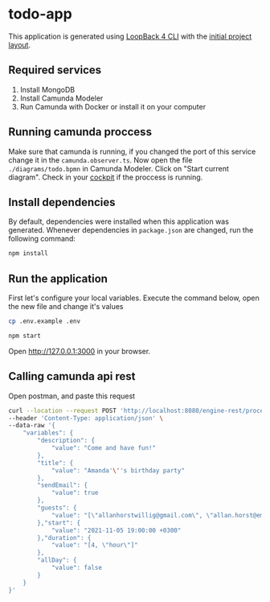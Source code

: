 # todo-app

This application is generated using [LoopBack 4 CLI](https://loopback.io/doc/en/lb4/Command-line-interface.html) with the
[initial project layout](https://loopback.io/doc/en/lb4/Loopback-application-layout.html).

## Required services

1. Install MongoDB
2. Install Camunda Modeler
3. Run Camunda with Docker or install it on your computer

## Running camunda proccess

Make sure that camunda is running, if you changed the port of this service change it in the `camunda.observer.ts`. Now open the file `./diagrams/todo.bpmn` in Camunda Modeler. Click on "Start current diagram". Check in your [cockpit](http://localhost:8080/camunda/app/cockpit/default/#/processes) if the proccess is running.

## Install dependencies

By default, dependencies were installed when this application was generated.
Whenever dependencies in `package.json` are changed, run the following command:

```sh
npm install
```

## Run the application

First let's configure your local variables. Execute the command below, open the new file and change it's values

```sh
cp .env.example .env
```

```sh
npm start
```

Open http://127.0.0.1:3000 in your browser.

## Calling camunda api rest

Open postman, and paste this request

```sh
curl --location --request POST 'http://localhost:8080/engine-rest/process-definition/key/create-todo/start' \
--header 'Content-Type: application/json' \
--data-raw '{
    "variables": {
        "description": {
            "value": "Come and have fun!"
        },
        "title": {
            "value": "Amanda'\''s birthday party"
        },
        "sendEmail": {
            "value": true
        },
        "guests": {
            "value": "[\"allanhorstwillig@gmail.com\", \"allan.horst@emergn.com\" ]"
        },"start": {
            "value": "2021-11-05 19:00:00 +0300"
        },"duration": {
            "value": "[4, \"hour\"]"
        },
        "allDay": {
            "value": false
        }
    }
}'
```
